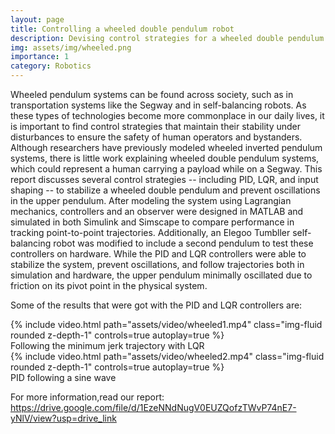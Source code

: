 ```yaml
---
layout: page
title: Controlling a wheeled double pendulum robot
description: Devising control strategies for a wheeled double pendulum robot
img: assets/img/wheeled.png
importance: 1
category: Robotics
---
```


Wheeled pendulum systems can be found across society, such as in transportation systems like the Segway and in self-balancing robots. As these types of technologies become more commonplace in our daily lives, it is important to find control strategies that maintain their stability under disturbances to ensure the safety of human operators and bystanders. Although researchers have previously modeled wheeled inverted pendulum systems, there is little work explaining wheeled double pendulum systems, which could represent a human carrying a payload while on a Segway. This report discusses several control strategies -- including PID, LQR, and input shaping -- to stabilize a wheeled double pendulum and prevent oscillations in the upper pendulum. After modeling the system using Lagrangian mechanics, controllers and an observer were designed in MATLAB and simulated in both Simulink and Simscape to compare performance in tracking point-to-point trajectories. Additionally, an Elegoo Tumbller self-balancing robot was modified to include a second pendulum to test these controllers on hardware. While the PID and LQR controllers were able to stabilize the system, prevent oscillations, and follow trajectories both in simulation and hardware, the upper pendulum minimally oscillated due to friction on its pivot point in the physical system. 

Some of the results that were got with the PID and LQR controllers are:

<div class="col-sm mt-3 mt-md-0">
        {% include video.html path="assets/video/wheeled1.mp4" class="img-fluid rounded z-depth-1" controls=true autoplay=true %}
</div>

<div class="caption">
    Following the minimum jerk trajectory with LQR
</div>

<div class="col-sm mt-3 mt-md-0">
        {% include video.html path="assets/video/wheeled2.mp4" class="img-fluid rounded z-depth-1" controls=true autoplay=true %}
</div>

<div class="caption">
    PID following a sine wave
</div>

For more information,read our report:
https://drive.google.com/file/d/1EzeNNdNugV0EUZQofzTWvP74nE7-yNlV/view?usp=drive_link